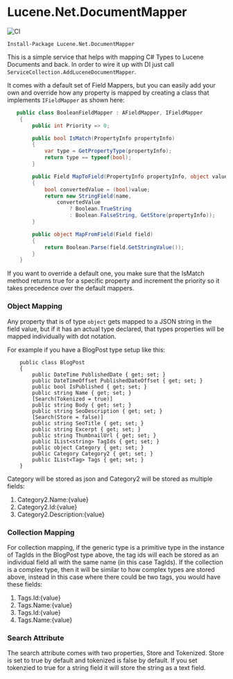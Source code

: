# Lucene.Net.DocumentMapper

![CI](https://github.com/ssinno28/Lucene.Net.DocumentMapper/workflows/CI/badge.svg)

`Install-Package Lucene.Net.DocumentMapper`

This is a simple service that helps with mapping C# Types to Lucene Documents and back. In order to wire it up with DI just call `ServiceCollection.AddLuceneDocumentMapper`. 

It comes with a default set of Field Mappers, but you can easily add your own and override how any property is mapped by creating a class that implements `IFieldMapper` as shown here:

```c#
   public class BooleanFieldMapper : AFieldMapper, IFieldMapper
    {
        public int Priority => 0;

        public bool IsMatch(PropertyInfo propertyInfo)
        {
            var type = GetPropertyType(propertyInfo);
            return type == typeof(bool);
        }

        public Field MapToField(PropertyInfo propertyInfo, object value, string name)
        {
            bool convertedValue = (bool)value;
            return new StringField(name,
                convertedValue
                    ? Boolean.TrueString
                    : Boolean.FalseString, GetStore(propertyInfo));
        }

        public object MapFromField(Field field)
        {
            return Boolean.Parse(field.GetStringValue());
        }
    }
```

If you want to override a default one, you make sure that the IsMatch method returns true for a specific property and increment the priority so it takes precedence over the default mappers. 

### Object Mapping

Any property that is of type `object` gets mapped to a JSON string in the field value, but if it has an actual type declared, that types properties will be mapped individually with dot notation. 

For example if you have a BlogPost type setup like this: 

```
    public class BlogPost
    {
        public DateTime PublishedDate { get; set; }
        public DateTimeOffset PublishedDateOffset { get; set; }
        public bool IsPublished { get; set; }
        public string Name { get; set; }
        [Search(Tokenized = true)]
        public string Body { get; set; }
        public string SeoDescription { get; set; }
        [Search(Store = false)]
        public string SeoTitle { get; set; }
        public string Excerpt { get; set; }
        public string ThumbnailUrl { get; set; }
        public IList<string> TagIds { get; set; }
        public object Category { get; set; }
        public Category Category2 { get; set; }
        public IList<Tag> Tags { get; set; }
    }
```

Category will be stored as json and Category2 will be stored as multiple fields:

1. Category2.Name:{value}
2. Category2.Id:{value}
3. Category2.Description:{value}



### Collection Mapping

For collection mapping, if the generic type is a primitive type in the instance of TagIds in the BlogPost type above, the tag ids will each be stored as an individual field all with the same name (in this case TagIds). If the collection is a complex type, then it will be similar to how complex types are stored above, instead in this case where there could be two tags, you would have these fields:

1. Tags.Id:{value}
2. Tags.Name:{value}
3. Tags.Id:{value}
4. Tags.Name:{value}

### Search Attribute

The search attribute comes with two properties, Store and Tokenized. Store is set to true by default and tokenized is false by default. If you set tokenzied to true for a string field it will store the string as a text field. 